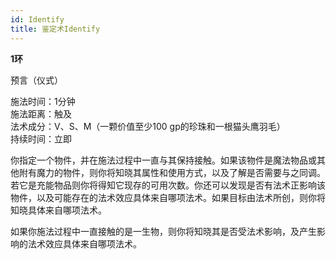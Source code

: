 ```yaml
---
id: Identify
title: 鉴定术Identify
---
```


**1环**

预言（仪式）

施法时间：1分钟  
施法距离：触及  
法术成分：V、S、M（一颗价值至少100 gp的珍珠和一根猫头鹰羽毛）  
持续时间：立即  


你指定一个物件，并在施法过程中一直与其保持接触。如果该物件是魔法物品或其他附有魔力的物件，则你将知晓其属性和使用方式，以及了解是否需要与之同调。若它是充能物品则你将得知它现存的可用次数。你还可以发现是否有法术正影响该物件，以及可能存在的法术效应具体来自哪项法术。如果目标由法术所创，则你将知晓具体来自哪项法术。


如果你施法过程中一直接触的是一生物，则你将知晓其是否受法术影响，及产生影响的法术效应具体来自哪项法术。
